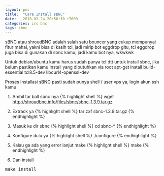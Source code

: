 ```yaml
---
layout: pos
title:  "Cara Install sBNC"
date:   2010-02-24 20:58:30 +7000
categories: irc bnc
tags: sbnc
---
```


sBNC atau shroudBNC adalah salah satu bouncer yang cukup mempunyai fitur mahal, yakni bisa di kasih tcl,
jadi mirip bot eggdrop gitu, tcl eggdrop juga bisa di gunakan di sbnc kamu, jadi kamu bot nya, wkwkwk

Untuk debian/ubuntu kamu harus sudah punya tcl dtt untuk install sbnc, jika belum pastikan kamu install yang dibutuhkan via root
apt-get install build-essential tcl8.5-dev libcurl4-openssl-dev

Proses installasi sBNC pasti sudah punya shell / user vps ya, login akun ssh kamu

1) Ambil tar ball sbnc nya
{% highlight shell %}
wget http://shroudbnc.info/files/sbnc/sbnc-1.3.9.tar.gz
2) Extrack ya
{% highlight shell %}
tar zxf sbnc-1.3.9.tar.gz
{% endhighlight %}

3) Masuk ke dir sbnc
{% highlight shell %}
cd sbnc-*
{% endhighlight %}

4) Konfigure dulu ya
{% highlight shell %}
./configure
{% endhighlight %}

5) Kalau ga ada yang error lanjut make
{% highlight shell %}
make
{% endhighlight %}

6) Dan install
<pre>
make install
</pre>




